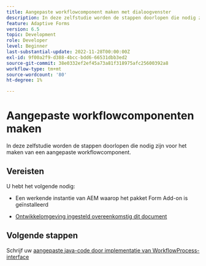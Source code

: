 ```yaml
---
title: Aangepaste workflowcomponent maken met dialoogvenster
description: In deze zelfstudie worden de stappen doorlopen die nodig zijn voor het maken van een aangepaste workflowcomponent.
feature: Adaptive Forms
version: 6.5
topic: Development
role: Developer
level: Beginner
last-substantial-update: 2022-11-28T00:00:00Z
exl-id: 9f00a2f9-d388-4bcc-bdd6-66531dbb3ed2
source-git-commit: 38e0332ef2ef45a73a81f318975afc25600392a8
workflow-type: tm+mt
source-wordcount: '80'
ht-degree: 1%

---
```


# Aangepaste workflowcomponenten maken

In deze zelfstudie worden de stappen doorlopen die nodig zijn voor het maken van een aangepaste workflowcomponent.

## Vereisten

U hebt het volgende nodig:

* Een werkende instantie van AEM waarop het pakket Form Add-on is geïnstalleerd

* [Ontwikkelomgeving ingesteld overeenkomstig dit document](https://experienceleague.adobe.com/docs/experience-manager-learn/forms/creating-your-first-osgi-bundle/create-your-first-osgi-bundle.html)

## Volgende stappen

Schrijf uw [aangepaste java-code door implementatie van WorkflowProcess-interface](./custom-process-step-aem-workflow.md)

